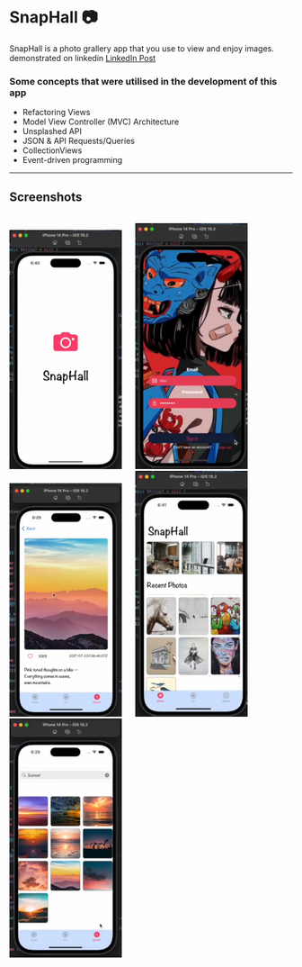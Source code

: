 # SnapHall 📷

SnapHall is a photo grallery app that you use to view and enjoy images.\
demonstrated on linkedin [LinkedIn Post](https://www.linkedin.com/posts/elias-kekana_swift-xcode-uikit-activity-7025526842807734272-C9F8?utm_source=share&utm_medium=member_desktop)

### Some concepts that were utilised in the development of this app
- Refactoring Views
- Model View Controller (MVC) Architecture
- Unsplashed API
- JSON & API Requests/Queries
- CollectionViews
- Event-driven programming

*****
## Screenshots
\
<img src="./readmefiles/launchscreen.png" alt="Home screen" width="200px" title="Cloud boy">&nbsp;&nbsp;&nbsp;&nbsp;&nbsp;&nbsp;<img src="./readmefiles/login.png" alt="Home screen" width="200px" title="Cloud boy">&nbsp;&nbsp;&nbsp;&nbsp;&nbsp;&nbsp;<img src="./readmefiles/viewsave.png" alt="Home screen" width="200px" title="Cloud boy">&nbsp;&nbsp;&nbsp;&nbsp;&nbsp;&nbsp;<img src="./readmefiles/save.png" alt="Home screen" width="200px" title="Cloud boy">&nbsp;&nbsp;&nbsp;&nbsp;&nbsp;&nbsp;<img src="./readmefiles/search.png" alt="Home screen" width="200px" title="Cloud boy">
